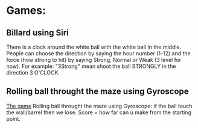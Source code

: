 # Games:

## Billard using Siri 
There is a clock around the white ball with the white ball in the middle. 
People can choose the direction by saying the hour number (1-12) and the force (how strong to hit) by 
saying Strong, Normal or Weak (3 level for now).
For example: "3Strong" mean shoot the ball STRONGLY in the direction 3 O'CLOCK.


## Rolling ball throught the maze using Gyroscope
[The game](https://photo-3-baomoi.zadn.vn/w700_r1/16/08/21/139/20142206/3_58766.jpg)
Rolling ball throught the maze using Gyroscope: if the ball touch the wall/barrel then we lose. Score = how far can u make from the starting point.

